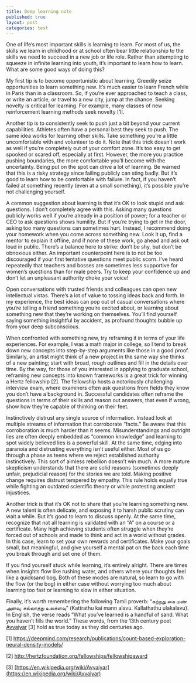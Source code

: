 ```yaml
---
title: Deep learning note
published: true
layout: post
categories: test
---
```


One of life’s most important skills is learning to learn. For most of us, the skills we learn in childhood or at school often bear little relationship to the skills we need to succeed in a new job or life role. Rather than attempting to squeeze in infinite learning into youth, it’s important to learn how to learn. What are some good ways of doing this?

My first tip is to become opportunistic about learning. Greedily seize opportunities to learn something new. It’s much easier to learn French while in Paris than in a classroom. So, if you’re ever approached to teach a class, or write an article, or travel to a new city, jump at the chance. Seeking novelty is critical for learning. For example, many classes of new reinforcement learning methods seek novelty [1].

Another tip is to consistently seek to push just a bit beyond your current capabilities. Athletes often have a personal best they seek to push. The same idea works for learning other skills. Take something you’re a little uncomfortable with and volunteer to do it. Note that this trick doesn’t work as well if you’re completely out of your comfort zone. It’s too easy to get spooked or scared off, especially at first. However, the more you practice pushing boundaries, the more comfortable you’ll become with the uncertainty. Being put on the spot can drive a lot of learning. Be warned that this is a risky strategy since failing publicly can sting badly. But it’s good to learn how to be comfortable with failure. In fact, if you haven’t failed at something recently (even at a small something), it’s possible you’re not challenging yourself.

A common suggestion about learning is that it’s OK to look stupid and ask questions. I don’t completely agree with this. Asking many questions publicly works well if you’re already in a position of power; for a teacher or CEO to ask questions shows humility. But if you’re trying to get in the door, asking too many questions can sometimes hurt. Instead, I recommend doing your homework when you come across something new. Look it up, find a mentor to explain it offline, and if none of these work, go ahead and ask out loud in public. There’s a balance here to strike: don’t be shy, but don’t be obnoxious either. An important counterpoint here is to not be too discouraged if your first tentative questions meet public scorn. I’ve heard repeatedly that teachers and bosses are sometimes less supportive for women’s questions than for male peers. Try to keep your confidence up and don’t let an unpleasant authority choke your voice!

Open conversations with trusted friends and colleagues can open new intellectual vistas. There’s a lot of value to tossing ideas back and forth. In my experience, the best ideas can pop out of casual conversations where you’re telling a friend something you’re excited about, or learning about something new that they’re working on themselves. You’ll find yourself saying something insightful by accident, as profound thoughts bubble up from your deep subconscious.

When confronted with something new, try reframing it in terms of your life experiences. For example, I was a math major in college, so I tend to break down new concepts into step-by-step arguments like those in a good proof. Similarly, an artist might think of a new project in the same way she thinks of a new painting; start with broad, rough outlines and fill in the details over time. By the way, for those of you interested in applying to graduate school, reframing new concepts into known frameworks is a great trick for winning a Hertz fellowship [2]. The fellowship hosts a notoriously challenging interview exam, where examiners often ask questions from fields they know you don’t have a background in. Successful candidates often reframe the questions in terms of their skills and reason out answers, that even if wrong, show how they’re capable of thinking on their feet.

Instinctively distrust any single source of information. Instead look at multiple streams of information that corroborate “facts.” Be aware that this corroboration is much harder than it seems. Misunderstandings and outright lies are often deeply embedded as “common knowledge” and learning to spot widely believed lies is a powerful skill. At the same time, edging into paranoia and distrusting everything isn’t useful either. Most of us go through a phase as teens where we reject established authority instinctively. This sort of aimless rebellion doesn’t win much. A more mature skepticism understands that there are solid reasons (sometimes deeply unfair, prejudicial reason) for the stories we are told. Making positive change requires distrust tempered by empathy. This rule holds equally true while fighting an outdated scientific theory or while protesting ancient injustices.

Another trick is that it’s OK not to share that you’re learning something new. A new talent is often delicate, and exposing it to harsh public scrutiny can wait a while. But it’s good to learn to discuss openly. At the same time, recognize that not all learning is validated with an “A” on a course or a certificate. Many high achieving students often struggle when they’re forced out of schools and made to think and act in a world without grades. In this case, learn to set your own rewards and certificates. Make your goals small, but meaningful, and give yourself a mental pat on the back each time you break through and set one of them. 

If you find yourself stuck while learning, it’s entirely alright. There are times when insights flow like rushing water, and others where your thoughts feel like a quicksand bog. Both of these modes are natural, so learn to go with the flow (or the bog) in either case without worrying too much about learning too fast or learning to slow in either situation.

Finally, it’s worth remembering the following Tamil proverb: “கற்றது கை மண் அளவு, கல்லாதது உலகளவு” (Kattrathu kai mann alavu. Kallathathu ulakalavu). In English, the verse reads “What you’ve learned is a handful of sand. What you haven’t fills the world.” These words, from the 13th century poet [Avvaiyar](https://en.wikipedia.org/wiki/Avvaiyar) [3] hold as true today as they did centuries ago.

[1] [https://deepmind.com/research/publications/count-based-exploration-neural-density-models/ ](https://deepmind.com/research/publications/count-based-exploration-neural-density-models/)

[2] [http://hertzfoundation.org/fellowships/fellowshipaward ](http://hertzfoundation.org/fellowships/fellowshipaward)

[3] [https://en.wikipedia.org/wiki/Avvaiyar](https://en.wikipedia.org/wiki/Avvaiyar)
